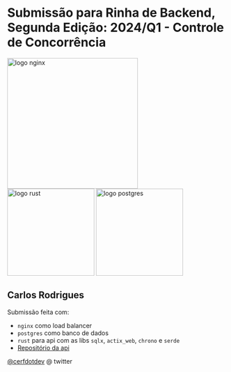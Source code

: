 # Submissão para Rinha de Backend, Segunda Edição: 2024/Q1 - Controle de Concorrência

<img src="https://upload.wikimedia.org/wikipedia/commons/c/c5/Nginx_logo.svg" alt="logo nginx" width="300" height="auto">
<br />
<img src="https://rustacean.net/assets/cuddlyferris.png" alt="logo rust" width="200" height="auto">
<img src="https://upload.wikimedia.org/wikipedia/commons/2/29/Postgresql_elephant.svg" alt="logo postgres" width="200" height="auto">

## Carlos Rodrigues

Submissão feita com:

- `nginx` como load balancer
- `postgres` como banco de dados
- `rust` para api com as libs `sqlx`, `actix_web`, `chrono` e `serde`
- [Repositório da api](https://github.com/carls-rodrigues/rinha-backend-rust)

[@cerfdotdev](https://twitter.com/cerfdotdev) @ twitter
